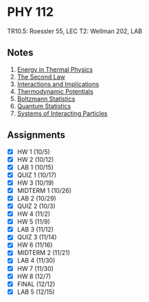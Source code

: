 # PHY 112
TR10.5: Roessler 55, LEC
T2: Wellman 202, LAB
## Notes
1. [Energy in Thermal Physics](../notes/energy-thermal-physics.md)
2. [The Second Law](../notes/second-law.md)
3. [Interactions and Implications](../notes/interactions-and-implications.md)
5. [Thermodynamic Potentials](../notes/thermodynamic-potentials.md)
6. [Boltzmann Statistics](../notes/boltzmann-statistics.md)
7. [Quantum Statistics](../notes/quantum-statistics.md)
8. [Systems of Interacting Particles](../notes/systems-interacting-particles.md)
## Assignments
- [x] HW 1 (10/5)
- [x] HW 2 (10/12)
- [x] LAB 1 (10/15)
- [x] QUIZ 1 (10/17)
- [x] HW 3 (10/19)
- [x] MIDTERM 1 (10/26)
- [x] LAB 2 (10/29)
- [x] QUIZ 2 (10/3)
- [x] HW 4 (11/2)
- [x] HW 5 (11/9)
- [x] LAB 3 (11/12)
- [x] QUIZ 3 (11/14)
- [x] HW 6 (11/16)
- [x] MIDTERM 2 (11/21)
- [x] LAB 4 (11/30)
- [x] HW 7 (11/30)
- [x] HW 8 (12/7)
- [x] FINAL (12/12)
- [x] LAB 5 (12/15)